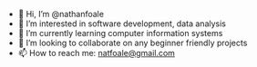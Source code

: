 - 👋 Hi, I’m @nathanfoale
- 👀 I’m interested in software development, data analysis
- 🌱 I’m currently learning computer information systems
- 💞️ I’m looking to collaborate on any beginner friendly projects
- 📫 How to reach me: natfoale@gmail.com

<!---
nathanfoale/nathanfoale is a ✨ special ✨ repository because its `README.md` (this file) appears on your GitHub profile.
You can click the Preview link to take a look at your changes.
--->
